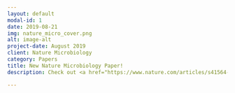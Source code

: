 ```yaml
---
layout: default
modal-id: 1
date: 2019-08-21
img: nature_micro_cover.png
alt: image-alt
project-date: August 2019
client: Nature Microbiology
category: Papers
title: New Nature Microbiology Paper!
description: Check out <a href="https://www.nature.com/articles/s41564-019-0536-0.epdf?shared_access_token=YE11WzM1wk2DRDIaZSdRqNRgN0jAjWel9jnR3ZoTv0OyonAyjqpxiZG_DZfzWbEScYhHhACXn99kfogvPSgrEg0wBD-Mw4knCqZgGb1FN_CBq6FgllwmPL2DWhvbeuplzW5pQTvAGG6j8csZhDVj6w%3D%3D">our latest paper</a> at Nature Microbiology!

---
```

